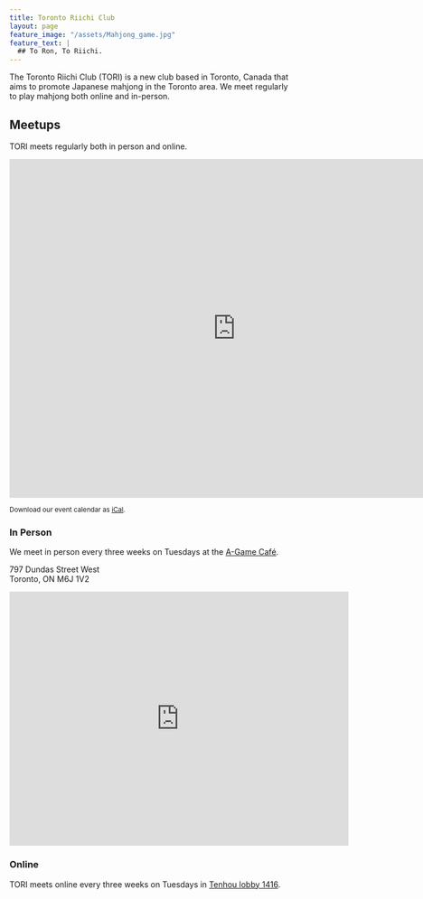 ```yaml
---
title: Toronto Riichi Club
layout: page
feature_image: "/assets/Mahjong_game.jpg"
feature_text: |
  ## To Ron, To Riichi.
---
```


The Toronto Riichi Club (TORI) is a new club based in Toronto, Canada that aims to promote Japanese mahjong in the Toronto area.
We meet regularly to play mahjong both online and in-person.

## Meetups

TORI meets regularly both in person and online.

<iframe src="https://calendar.google.com/calendar/embed?src=hcf286bplhs1pe6iq10dn9is1o%40group.calendar.google.com&ctz=America%2FToronto" style="border: 0" width="800" height="600" frameborder="0" scrolling="no"></iframe>

<small>Download our event calendar as [iCal](https://calendar.google.com/calendar/ical/hcf286bplhs1pe6iq10dn9is1o%40group.calendar.google.com/public/basic.ics).</small>

### In Person

We meet in person every three weeks on Tuesdays at the [A-Game Café](http://agamecafe.ca/).

797 Dundas Street West  
Toronto, ON M6J 1V2

<iframe src="https://www.google.com/maps/embed?pb=!1m14!1m8!1m3!1d2886.8246766134553!2d-79.4101937!3d43.6518159!3m2!1i1024!2i768!4f13.1!3m3!1m2!1s0x882b34cfe2463463%3A0x836ffeb988512d3b!2sA+Game+Cafe!5e0!3m2!1sen!2sca!4v1553604227984" width="600" height="450" frameborder="0" style="border:0" allowfullscreen></iframe>

### Online

TORI meets online every three weeks on Tuesdays in [Tenhou lobby 1416](http://tenhou.net/0/?L1416).
